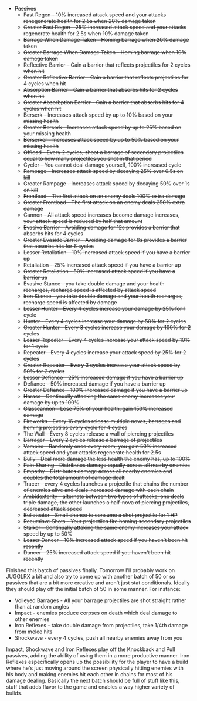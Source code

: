<!--
title: 20210208
-->

* ~~Passives~~
  * ~~Fast Regen - 10% increased attack speed and your attacks renegenerate health for 2.5s when 20% damage taken~~
  * ~~Greater Fast Regen - 25% increased attack speed and your attacks regenerate health for 2.5s when 10% damage taken~~
  * ~~Barrage When Damage Taken - Homing barrage when 20% damage taken~~
  * ~~Greater Barrage When Damage Taken - Homing barrage when 10% damage taken~~
  * ~~Reflective Barrier - Gain a barrier that reflects projectiles for 2 cycles when hit~~
  * ~~Greater Reflective Barrier - Gain a barrier that reflects projectiles for 4 cycles when hit~~
  * ~~Absorption Barrier - Gain a barrier that absorbs hits for 2 cycles when hit~~
  * ~~Greater Absorbption Barrier - Gain a barrier that absorbs hits for 4 cycles when hit~~
  * ~~Berserk - Increases attack speed by up to 10% based on your missing health~~
  * ~~Greater Berserk - Increases attack speed by up to 25% based on your missing health~~
  * ~~Berserker - Increases attack speed by up to 50% based on your missing health~~
  * ~~Offload - Every 2 cycles, shoot a barrage of secondary projectiles equal to how many projectiles you shot in that period~~
  * ~~Cycler - You cannot deal damage yourself, 100% increased cycle~~
  * ~~Rampage - Increases attack speed by decaying 25% over 0.5s on kill~~
  * ~~Greater Rampage - Increases attack speed by decaying 50% over 1s on kill~~
  * ~~Frontload - The first attack on an enemy deals 100% extra damage~~
  * ~~Greater Frontload - The first attack on an enemy deals 250% extra damage~~
  * ~~Cannon - All attack speed increases become damage increases, your attack speed is reduced by half that amount~~
  * ~~Evasive Barrier - Avoiding damage for 12s provides a barrier that absorbs hits for 4 cycles~~
  * ~~Greater Evaside Barrier - Avoiding damage for 8s provides a barrier that absorbs hits for 6 cycles~~
  * ~~Lesser Retaliation - 10% increased attack speed if you have a barrier up~~
  * ~~Retaliation - 25% increased attack speed if you have a barrier up~~
  * ~~Greater Retaliation - 50% increased attack speed if you have a barrier up~~
  * ~~Evasive Stance - you take double damage and your health recharges, recharge speed is affected by attack speed~~
  * ~~Iron Stance - you take double damage and your health recharges, recharge speed is affected by damage~~
  * ~~Lesser Hunter - Every 4 cycles increase your damage by 25% for 1 cycle~~
  * ~~Hunter - Every 4 cycles increase your damage by 50% for 2 cycles~~
  * ~~Greater Hunter - Every 3 cycles increase your damage by 100% for 2 cycles~~
  * ~~Lesser Repeater - Every 4 cycles increase your attack speed by 10% for 1 cycle~~
  * ~~Repeater - Every 4 cycles increase your attack speed by 25% for 2 cycles~~
  * ~~Greater Repeater - Every 3 cycles increase your attack speed by 50% for 2 cycles~~
  * ~~Lesser Defiance - 25% increased damage if you have a barrier up~~
  * ~~Defiance - 50% increased damage if you have a barrier up~~
  * ~~Greater Defiance - 100% increased damage if you have a barrier up~~
  * ~~Harass - Continually attacking the same enemy increases your damage by up to 100%~~
  * ~~Glasscannon - Lose 75% of your health, gain 150% increased damage~~
  * ~~Fireworks - Every 16 cycles release multiple novas, barrages and homing projectiles every cycle for 4 cycles~~
  * ~~The Wall - Every 8 cycles release a wall of piercing projectiles~~
  * ~~Barrager - Every 2 cycles release a barrage of projectiles~~
  * ~~Vampire - Randomly once every room, you gain 50% increased attack speed and your attacks regenerate health for 2.5s~~
  * ~~Bully - Deal more damage the less health the enemy has, up to 100%~~
  * ~~Pain Sharing - Distributes damage equally across all nearby enemies~~
  * ~~Empathy - Distributes damage across all nearby enemies and doubles the total amount of damage dealt~~
  * ~~Tracer - every 4 cycles launches a projectile that chains the number of enemies alive and deals increased damage with each chain~~
  * ~~Ambidexterity - alternate between two types of attacks; one deals triple damage, the other launches a half-nova of piercing projectiles, decreased attack speed~~
  * ~~Bulleteater - Small chance to consume a shot projectile for 1 HP~~
  * ~~Recursisve Shots - Your projectiles fire homing secondary projectiles~~
  * ~~Stalker - Continually attaking the same enemy increases your attack speed by up to 50%~~
  * ~~Lesser Dancer - 10% increased attack speed if you haven't been hit recently~~
  * ~~Dancer - 25% increased attack speed if you haven't been hit recently~~

Finished this batch of passives finally. Tomorrow I'll probably work on JUGGLRX a bit and also try to come up with another batch of 50 or so passives that are a bit more creative and aren't just stat conditionals.
Ideally they should play off the initial batch of 50 in some manner. For instance:

* Volleyed Barrages - All your barrage projectiles are shot straight rather than at random angles
* Impact - enemies produce corpses on death which deal damage to other enemies
* Iron Reflexes - take double damage from projectiles, take 1/4th damage from melee hits
* Shockwave - every 4 cycles, push all nearby enemies away from you

Impact, Shockwave and Iron Reflexes play off the Knockback and Pull passives, adding the ability of using them in a more productive manner. Iron Reflexes especifically opens up the possibility for the player to have
a build where he's just moving around the screen physically hitting enemies with his body and making enemies hit each other in chains for most of his damage dealing. Basically the next batch should be full of stuff like this,
stuff that adds flavor to the game and enables a way higher variety of builds.
